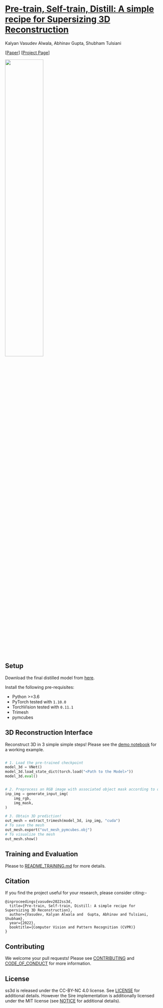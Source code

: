 # [Pre-train, Self-train, Distill: A simple recipe for Supersizing 3D Reconstruction](https://shubhtuls.github.io/ss3d/)
Kalyan Vasudev Alwala, Abhinav Gupta, Shubham Tulsiani

[[Paper](https://arxiv.org/abs/2204.03642)] [[Project Page](https://shubhtuls.github.io/ss3d/)]

<img src="https://shubhtuls.github.io/ss3d/resources/teaser.gif" width="50%">

## Setup
Download the final distilled model from [here](https://dl.fbaipublicfiles.com/ss3d/distilled_model.torch).

Install the following pre-requisites:
* Python >=3.6
* PyTorch tested with `1.10.0` 
* TorchVision tested with `0.11.1`
* Trimesh
* pymcubes

## 3D Reconstruction Interface

Reconstruct 3D in 3 simple simple steps! Please see the [demo notebook](demo.ipynb) for a working example.

```python

# 1. Load the pre-trained checkpoint
model_3d = VNet()
model_3d.load_state_dict(torch.load("<Path to the Model>"))
model_3d.eval()


# 2. Preprocess an RGB image with associated object mask according to our model's input interface
inp_img = generate_input_img(
    img_rgb,
    img_mask,
)

# 3. Obtain 3D prediction!
out_mesh = extract_trimesh(model_3d, inp_img, "cuda")
# To save the mesh
out_mesh.export("out_mesh_pymcubes.obj")
# To visualize the mesh
out_mesh.show()
```

## Training and Evaluation
Please to [README_TRAINING.md](https://github.com/facebookresearch/ss3d/blob/main/README_TRAINING.md) for more details.


## Citation
If you find the project useful for your research, please consider citing:-
```
@inproceedings{vasudev2022ss3d,
  title={Pre-train, Self-train, Distill: A simple recipe for Supersizing 3D Reconstruction},
  author={Vasudev, Kalyan Alwala and  Gupta, Abhinav and Tulsiani, Shubham},
  year={2022},
  booktitle={Computer Vision and Pattern Recognition (CVPR)}
}
```

## Contributing
We welcome your pull requests! Please see [CONTRIBUTING](CONTRIBUTING.md) and [CODE_OF_CONDUCT](CODE_OF_CONDUCT.md) for more information.

## License
ss3d is released under the CC-BY-NC 4.0 license. See [LICENSE](LICENSE) for additional details. However the Sire implementation is additionally licensed under the MIT license (see [NOTICE](NOTICE) for additional details).
